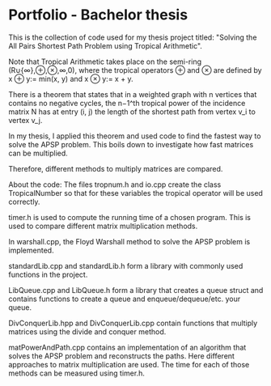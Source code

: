 # Portfolio - Bachelor thesis

This is the collection of code used for my thesis project titled:
  "Solving the All Pairs Shortest Path Problem using Tropical Arithmetic".
  
Note that Tropical Arithmetic takes place on the semi-ring (R∪{∞},⊕,⊗,∞,0), where
the tropical operators ⊕ and ⊗ are defined by x ⊕ y:= min(x, y) and x ⊗ y:= x + y.

There is a theorem that states that in a weighted graph with n vertices that
contains no negative cycles, the n−1^th tropical power of the incidence matrix N
has at entry (i, j) the length of the shortest path from vertex v_i to vertex v_j.

In my thesis, I applied this theorem and used code to find the fastest way
to solve the APSP problem. This boils down to investigate how fast matrices
can be multiplied.

Therefore, different methods to multiply matrices are compared.

About the code:
The files tropnum.h and io.cpp create the class TropicalNumber so that for these
variables the tropical operator will be used correctly. 

timer.h is used to compute the running time of a chosen program. This is used to 
compare different matrix multiplication methods. 

In warshall.cpp, the Floyd Warshall method to solve the APSP problem is implemented.

standardLib.cpp and standardLib.h form a library with commonly used functions in
the project.

LibQueue.cpp and LibQueue.h form a library that creates a queue struct and contains
functions to create a queue and enqueue/dequeue/etc. your queue.

DivConquerLib.hpp and DivConquerLib.cpp contain functions that multiply matrices using
the divide and conquer method.

matPowerAndPath.cpp contains an implementation of an algorithm that solves the APSP problem
and reconstructs the paths. Here different approaches to matrix multiplication are used.
The time for each of those methods can be measured using timer.h.
